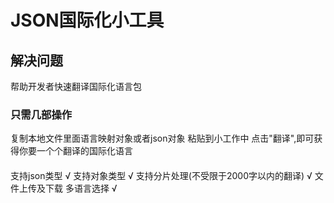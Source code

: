 # JSON国际化小工具

## 解决问题
帮助开发者快速翻译国际化语言包
### 只需几部操作
复制本地文件里面语言映射对象或者json对象
粘贴到小工作中
点击"翻译",即可获得你要一个个翻译的国际化语言

####
支持json类型 √
支持对象类型 √
支持分片处理(不受限于2000字以内的翻译) √
文件上传及下载
多语言选择 √
